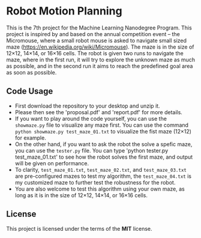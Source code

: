 # Robot Motion Planning
This is the 7th project for the Machine Learning Nanodegree Program. This project is inspired by and based on the annual competition event – the Micromouse, where a small robot mouse is asked to navigate small sized maze (https://en.wikipedia.org/wiki/Micromouse). The maze is in the size of 12×12, 14×14, or 16×16 cells. The robot is given two runs to navigate the maze, where in the first run, it will try to explore the unknown maze as much as possible, and in the second run it aims to reach the predefined goal area as soon as possible.

## Code Usage
- First download the repository to your desktop and unzip it.
- Please then see the 'proposal.pdf' and 'report.pdf' for more details.
- If you want to play around the code yourself, you can use the `showmaze.py` file to visualize any maze first. You can use the command `python showmaze.py test_maze_01.txt` to visualize the fist maze (12×12) for example.
- On the other hand, if you want to ask the robot the solve a spefic maze, you can use the `tester.py` file. You can type 'python tester.py test_maze_01.txt' to see how the robot solves the first maze, and output will be given on performance.
- To clarity, `test_maze_01.txt`, `test_maze_02.txt`, and `test_maze_03.txt` are pre-configured mazes to test my algorithm, the `test_maze_04.txt` is my customized maze to further test the robustness for the robot.
- You are also welcome to test this algorithm using your own maze, as long as it is in the size of 12×12, 14×14, or 16×16 cells.

## License
This project is licensed under the terms of the **MIT** license.